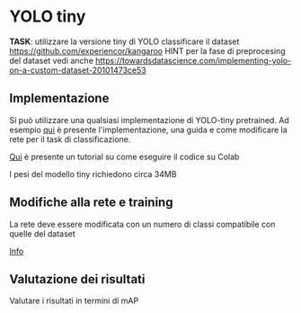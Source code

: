 # YOLO tiny

**TASK**: utilizzare la versione tiny di YOLO classificare il dataset <https://github.com/experiencor/kangaroo>
HINT per la fase di preprocesing del dataset vedi anche <https://towardsdatascience.com/implementing-yolo-on-a-custom-dataset-20101473ce53>

## Implementazione

Si può utilizzare una qualsiasi implementazione di YOLO-tiny pretrained. Ad esempio [qui](https://github.com/ultralytics/yolov3) è presente l'implementazione, una guida e come modificare la rete per il task di classificazione.

[Qui](https://github.com/ultralytics/yolov3/blob/master/tutorial.ipynb) è presente un tutorial su come eseguire il codice su Colab

I pesi del modello tiny richiedono circa 34MB

## Modifiche alla rete e training

La rete deve essere modificata con un numero di classi compatibile con quelle del dataset

[Info](https://github.com/ultralytics/yolov3/wiki/Train-Custom-Data)

## Valutazione dei risultati

Valutare i risultati in termini di mAP

